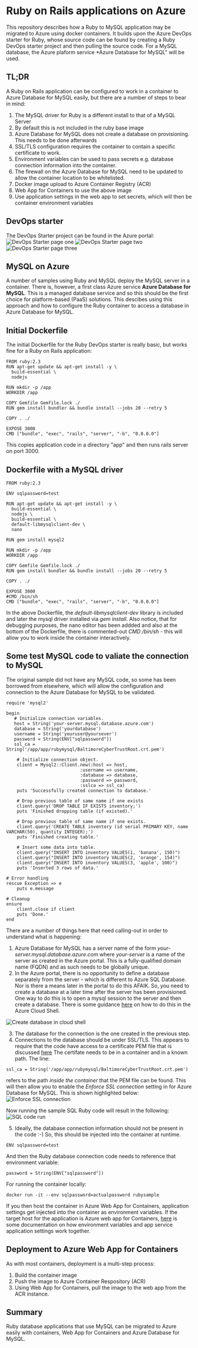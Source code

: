 # Ruby on Rails applications on Azure
This repository describes how a Ruby to MySQL application may be migrated to Azure using docker containers.
It builds upon the Azure DevOps starter for Ruby, whose source code can be found by creating a Ruby DevOps starter project and then pulling the source code.
For a MySQL database, the Azure plaform service *Azure Database for MySQL" will be used.

## TL;DR
A Ruby on Rails application can be configured to work in a container to Azure Database for MySQL easily, but there are a number of steps to bear in mind:
1. The MySQL driver for Ruby is a different install to that of a MySQL Server
2. By default this is not included in the ruby base image
3. Azure Database for MySQL does not create a database on provisioning. This needs to be done afterwards
4. SSL/TLS configuration requires the container to contain a specific certificate to work.
5. Environment variables can be used to pass secrets e.g. database connection information into the container.
5. The firewall on the Azure Database for MySQL need to be updated to allow the container location to be whitelisted.
6. Docker image upload to Azure Container Registry (ACR)
7. Web App for Containers to use the above image
8. Use application settings in the web app to set secrets, which will then be container environment variables

## DevOps starter
The DevOps Starter project can be found in the Azure portal:
![DevOps Starter page one](/images/devops-starter-one.png)
![DevOps Starter page two](/images/devops-starter-two.png)
![DevOps Starter page three](/images/devops-starter-three.png)

## MySQL on Azure
A number of samples using Ruby and MySQL deploy the MySQL server in a container. There is, however, a first class Azure service **Azure Database for MySQL**. This is a managed database service and so this should be the first choice for platform-based (PaaS) solutions.
This descibes using this approach and how to configure the Ruby container to access a database in Azure Database for MySQL.

## Initial Dockerfile
The initial Dockerfile for the Ruby DevOps starter is really basic, but works fine for a Ruby on Rails application:

```
FROM ruby:2.3
RUN apt-get update && apt-get install -y \ 
  build-essential \ 
  nodejs

RUN mkdir -p /app 
WORKDIR /app

COPY Gemfile Gemfile.lock ./ 
RUN gem install bundler && bundle install --jobs 20 --retry 5

COPY . ./

EXPOSE 3000
CMD ["bundle", "exec", "rails", "server", "-b", "0.0.0.0"]
```
This copies application code in a directory "app" and then runs rails server on port 3000.

## Dockerfile with a MySQL driver
```
FROM ruby:2.3

ENV sqlpassword=test

RUN apt-get update && apt-get install -y \ 
  build-essential \ 
  nodejs \
  build-essential \
  default-libmysqlclient-dev \
  nano

RUN gem install mysql2

RUN mkdir -p /app 
WORKDIR /app

COPY Gemfile Gemfile.lock ./ 
RUN gem install bundler && bundle install --jobs 20 --retry 5

COPY . ./

EXPOSE 3000
#CMD /bin/sh
CMD ["bundle", "exec", "rails", "server", "-b", "0.0.0.0"]
```
In the above Dockerfile, the *default-libmysqlclient-dev* library is included and later the mysql driver installed via *gem install*.
Also notice, that for debugging purposes, the nano editor has been addded and also at the bottom of the Dockerfile, there is commented-out *CMD /bin/sh* - this will allow you to work inside the container interactively.

## Some test MySQL code to valiate the connection to MySQL
The original sample did not have any MySQL code, so some has been borrowed from elsewhere, which will allow the configuration and connection to the Azure Database for MySQL to be validated.

```
require 'mysql2'

begin
   # Initialize connection variables.
   host = String('your-server.mysql.database.azure.com')
   database = String('yourdatabase')
   username = String('youruser@yoursever')
   password = String(ENV["sqlpassword"])
   ssl_ca = String('/app/app/rubymysql/BaltimoreCyberTrustRoot.crt.pem')

	# Initialize connection object.
    client = Mysql2::Client.new(:host => host, 
                            :username => username, 
                            :database => database, 
                            :password => password, 
                            :sslca => ssl_ca)
    puts 'Successfully created connection to database.'

    # Drop previous table of same name if one exists
    client.query('DROP TABLE IF EXISTS inventory;')
    puts 'Finished dropping table (if existed).'

    # Drop previous table of same name if one exists.
    client.query('CREATE TABLE inventory (id serial PRIMARY KEY, name VARCHAR(50), quantity INTEGER);')
    puts 'Finished creating table.'

    # Insert some data into table.
    client.query("INSERT INTO inventory VALUES(1, 'banana', 150)")
    client.query("INSERT INTO inventory VALUES(2, 'orange', 154)")
    client.query("INSERT INTO inventory VALUES(3, 'apple', 100)")
    puts 'Inserted 3 rows of data.'

# Error handling
rescue Exception => e
    puts e.message

# Cleanup
ensure
    client.close if client
    puts 'Done.'
end
```
There are a number of things here that need calling-out in order to understand what is happening:
1. Azure Database for MySQL has a server name of the form *your-server.mysql.database.azure.com* where *your-server* is a name of the server as created in the Azure portal. This is a fully-qualified domain name (FQDN) and as such needs to be globally unique.
2. In the Azure portal, there is no opportunity to define a database separately from the server - which is different to Azure SQL Database. Nor is there a means later in the portal to do this AFAIK. So, you need to create a database at a later time after the server has been provisioned. One way to do this is to open a mysql session to the server and then create a database. There is some guidance [here](https://docs.microsoft.com/en-gb/azure/mysql/quickstart-create-mysql-server-database-using-azure-portal?WT.mc_id=Portal-Microsoft_Azure_Marketplace#connect-to-the-server-with-mysql-command-line-client) on how to do this in the Azure Cloud Shell.

![Create database in cloud shell](/images/mysql-cloud-shell2.png)

3. The database for the connection is the one created in the previous step.
4. Connections to the database should be under SSL/TLS. This appears to require that the code have access to a certificate PEM file that is discussed [here](https://docs.microsoft.com/en-us/azure/mysql/howto-configure-ssl) The certifate needs to be in a container and in a known path. The line:
```
ssl_ca = String('/app/app/rubymysql/BaltimoreCyberTrustRoot.crt.pem')
```
refers to the path *inside the container* that the PEM file can be found. This will then allow you to enable the *Enforce SSL connection* setting in for Azure Database for MySQL. This is shown highlighted below:
![Enforce SSL connection](/images/enforce-ssl.png)

Now running the sample SQL Ruby code will result in the following:
![SQL code run](/images/code-run.png)

5. Ideally, the database connection information should not be present in the code :-) So, this should be injected into the container at runtime.
```
ENV sqlpassword=test
```
And then the Ruby database connection code needs to reference that environment variable:
```
password = String(ENV["sqlpassword"])
```
For running the container locally:
```
docker run -it --env sqlpassword=actualpassword rubysample
```
If you then host the container in Azure Web App for Containers, application settings get injected into the container as environment variables. If the target host for the application is Azure web app for Containers, [here](https://docs.microsoft.com/en-us/azure/app-service/configure-custom-container?pivots=container-windows#configure-environment-variables) is some documentation on how environment variables and app service application settings work together. 

## Deployment to Azure Web App for Containers
As with most containers, deployment is a multi-step process:
1. Build the container image
2. Push the image to Azure Container Respository (ACR)
3. Using Web App for Containers, pull the image to the web app from the ACR instance.

## Summary
Ruby database applications that use MySQL can be migrated to Azure easily with containers, Web App for Containers and Azure Database for MySQL.
